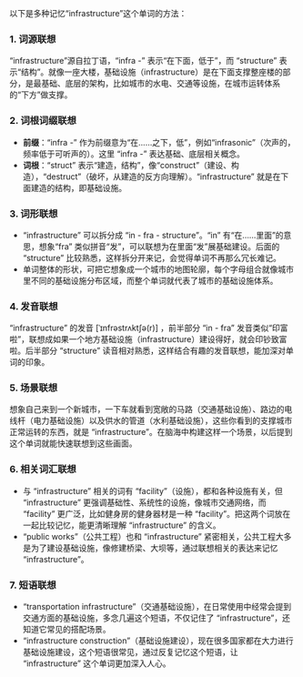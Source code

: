 以下是多种记忆“infrastructure”这个单词的方法：

### 1. 词源联想
“infrastructure”源自拉丁语，“infra -” 表示“在下面，低于”，而 “structure” 表示“结构”。就像一座大楼，基础设施（infrastructure）是在下面支撑整座楼的部分，是最基础、底层的架构，比如城市的水电、交通等设施，在城市运转体系的“下方”做支撑。

### 2. 词根词缀联想
 - **前缀**：“infra -” 作为前缀意为“在……之下，低”，例如“infrasonic”（次声的，频率低于可听声的）。这里 “infra -” 表达基础、底层相关概念。
 - **词根**：“struct” 表示“建造，结构”，像“construct”（建设、构造），“destruct”（破坏，从建造的反方向理解）。“infrastructure” 就是在下面建造的结构，即基础设施。

### 3. 词形联想
 - “infrastructure” 可以拆分成 “in - fra - structure”。“in” 有“在……里面”的意思，想象“fra” 类似拼音“发”，可以联想为在里面“发”展基础建设。后面的 “structure” 比较熟悉，这样拆分开来记，会觉得单词不再那么冗长难记。
 - 单词整体的形状，可把它想象成一个城市的地图轮廓，每个字母组合就像城市里不同的基础设施分布区域，而整个单词就代表了城市的基础设施体系。

### 4. 发音联想
“infrastructure” 的发音 [ˈɪnfrəstrʌktʃə(r)] ，前半部分 “in - fra” 发音类似“印富啦”，联想成如果一个地方基础设施（infrastructure）建设得好，就会印钞致富啦。后半部分 “structure” 读音相对熟悉，这样结合有趣的发音联想，能加深对单词的印象。

### 5. 场景联想
想象自己来到一个新城市，一下车就看到宽敞的马路（交通基础设施）、路边的电线杆（电力基础设施）以及供水的管道（水利基础设施），这些你看到的支撑城市正常运转的东西，就是 “infrastructure”。在脑海中构建这样一个场景，以后提到这个单词就能快速联想到这些画面。

### 6. 相关词汇联想
 - 与 “infrastructure” 相关的词有 “facility”（设施），都和各种设施有关，但 “infrastructure” 更强调基础性、系统性的设施，像城市交通网络，而 “facility” 更广泛，比如健身房的健身器材是一种 “facility”。把这两个词放在一起比较记忆，能更清晰理解 “infrastructure” 的含义。
 - “public works”（公共工程）也和 “infrastructure” 紧密相关，公共工程大多是为了建设基础设施，像修建桥梁、大坝等，通过联想相关的表达来记忆 “infrastructure”。

### 7. 短语联想
 - “transportation infrastructure”（交通基础设施），在日常使用中经常会提到交通方面的基础设施，多念几遍这个短语，不仅记住了 “infrastructure”，还知道它常见的搭配场景。
 - “infrastructure construction”（基础设施建设），现在很多国家都在大力进行基础设施建设，这个短语很常见，通过反复记忆这个短语，让 “infrastructure” 这个单词更加深入人心。 